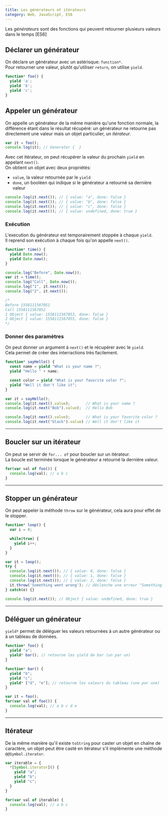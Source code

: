```yaml
---
title: Les générateurs et itérateurs
category: Web, JavaScript, ES6
---
```


Les *générateurs* sont des fonctions qui peuvent retourner plusieurs valeurs dans le temps [ES6]

## Déclarer un générateur

On déclare un générateur avec un astérisque: `function*`.  
Pour retourner une valeur, plutôt qu'utiliser `return`, on utilise `yield`.

``` js
function* foo() {
  yield 'a';
  yield 'b';
  yield 'c';
}
```

## Appeler un générateur

On appelle un générateur de la même manière qu'une fonction normale, la différence étant dans le résultat récupéré: un générateur ne retourne pas directement une valeur mais un objet particulier, un *itérateur*.

``` js
var it = foo();
console.log(it); // Generator {  }
```

Avec cet itérateur, on peut récupérer la valeur du prochain `yield` en appelant `next()`.  
On obtient un objet avec deux propriétés:
* `value`, la valeur retournée par le `yield`
* `done`, un booléen qui indique si le générateur a retourné sa dernière valeur

``` js
console.log(it.next()); // { value: "a", done: false }
console.log(it.next()); // { value: "b", done: false }
console.log(it.next()); // { value: "c", done: false }
console.log(it.next()); // { value: undefined, done: true }
```

### Exécution

L'execution du générateur est temporairement stoppée à chaque `yield`.  
Il reprend son exécution à chaque fois qu'on appelle `next()`.

``` js
function* time() {
  yield Date.now();
  yield Date.now();
}

console.log("Before", Date.now());
var it = time();
console.log("Call", Date.now());
console.log("1", it.next());
console.log("2", it.next());

/*
Before 1558111567051
Call 1558111567052
1 Object { value: 1558111567053, done: false }
2 Object { value: 1558111567055, done: false }
*/
```

### Donner des paramètres

On peut donner un argument à `next()` et le récupérer avec le `yield`.  
Cela permet de créer des interractions très facilement.

``` js
function* sayHello() {
  const name = yield "What is your name ?";
  yield "Hello " + name;

  const color = yield "What is your favorite color ?";
  yield "Well it don't like it";
}

var it = sayHello();
console.log(it.next().value);       // What is your name ?
console.log(it.next("Bob").value);  // Hello Bob

console.log(it.next().value);       // What is your favorite color ?
console.log(it.next("black").value) // Well it don't like it
```

---

## Boucler sur un itérateur

On peut se servir de `for... of` pour boucler sur un itérateur.  
La boucle est terminée lorsque le générateur a retourné la dernière valeur.

``` js
for(var val of foo()) {
  console.log(val); // a b c
}
```

---

## Stopper un générateur

On peut appeler la méthode `throw` sur le générateur, cela aura pour effet de le stopper.

``` js
function* loop() {
  var i = 0;

  while(true) {
    yield i++;
  }
}
```

``` js
var it = loop();
try {
  console.log(it.next()); // { value: 0, done: false }
  console.log(it.next()); // { value: 1, done: false }
  console.log(it.next()); // { value: 2, done: false }
  it.throw('Something went wrong'); // déclenche une erreur "Something went wrong"
} catch(e) {}

console.log(it.next()); // Object { value: undefined, done: true }
```

---

## Déléguer un générateur

`yield*` permet de déléguer les valeurs retournées à un autre générateur ou à un tableau de données.

``` js
function* foo() {
  yield "a";
  yield* bar(); // retourne les yield de bar (un par un)
}

function* bar() {
  yield "b";
  yield "c";
  yield* ["d", "e"]; // retourne les valeurs du tableau (une par une)
}

var it = foo();
for(var val of foo()) {
  console.log(val); // a b c d e
}
```

---

## Itérateur

De la même manière qu'il existe `toString` pour caster un objet en chaîne de caractère, un objet peut être casté en itérateur s'il implémente une méthode `@@Symbol.iterator`.

``` js
var iterable = {
  *[Symbol.iterator]() {
    yield "a";
    yield "b";
    yield "c";
  }
}

for(var val of iterable) {
  console.log(val); // a b c
}
```
